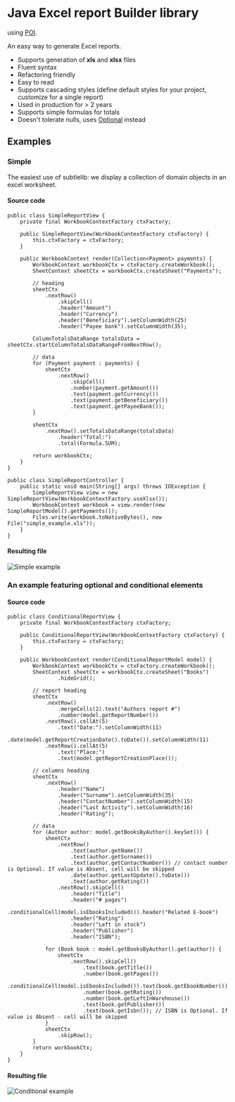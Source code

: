 Java Excel report Builder library
===
using [POI](poi.apache.org).

An easy way to generate Excel reports.
- Supports generation of **xls** and **xlsx** files
- Fluent syntax
- Refactoring friendly
- Easy to read
- Supports cascading styles (define default styles for your project, customize for a single report)
- Used in production for > 2 years
- Supports simple formulas for totals
- Doesn't tolerate nulls, uses [Optional](https://code.google.com/p/guava-libraries/wiki/UsingAndAvoidingNullExplained) instead

## Examples
### Simple
The easiest use of subtlelib: we display a collection of domain objects in an excel worksheet.

#### Source code
    public class SimpleReportView {
        private final WorkbookContextFactory ctxFactory;

        public SimpleReportView(WorkbookContextFactory ctxFactory) {
            this.ctxFactory = ctxFactory;
        }

        public WorkbookContext render(Collection<Payment> payments) {
            WorkbookContext workbookCtx = ctxFactory.createWorkbook();
            SheetContext sheetCtx = workbookCtx.createSheet("Payments");
    
            // heading
            sheetCtx
                .nextRow()
                    .skipCell()
                    .header("Amount")
                    .header("Currency")
                    .header("Beneficiary").setColumnWidth(25)
                    .header("Payee bank").setColumnWidth(35);
    
            ColumnTotalsDataRange totalsData = sheetCtx.startColumnTotalsDataRangeFromNextRow();
    
            // data
            for (Payment payment : payments) {
                sheetCtx
                    .nextRow()
                        .skipCell()
                        .number(payment.getAmount())
                        .text(payment.getCurrency())
                        .text(payment.getBeneficiary())
                        .text(payment.getPayeeBank());
            }
    
            sheetCtx
                .nextRow().setTotalsDataRange(totalsData)
                    .header("Total:")
                    .total(Formula.SUM);
    
            return workbookCtx;
        }
    }
    
    public class SimpleReportController {
        public static void main(String[] args) throws IOException {
            SimpleReportView view = new SimpleReportView(WorkbookContextFactory.useXlsx());
            WorkbookContext workbook = view.render(new SimpleReportModel().getPayments());
            Files.write(workbook.toNativeBytes(), new File("simple_example.xls"));
        }
    }
#### Resulting file    
![Simple example](https://github.com/subtlelib/poi/blob/master/examples/images/example1.png)

### An example featuring optional and conditional elements
#### Source code
    public class ConditionalReportView {
        private final WorkbookContextFactory ctxFactory;

        public ConditionalReportView(WorkbookContextFactory ctxFactory) {
            this.ctxFactory = ctxFactory;
        }

        public WorkbookContext render(ConditionalReportModel model) {
            WorkbookContext workbookCtx = ctxFactory.createWorkbook();
            SheetContext sheetCtx = workbookCtx.createSheet("Books")
                    .hideGrid();

            // report heading
            sheetCtx
                .nextRow()
                    .mergeCells(2).text("Authors report #")
                    .number(model.getReportNumber())
                .nextRow().cellAt(5)
                    .text("Date:").setColumnWidth(11)
                    .date(model.getReportCreationDate().toDate()).setColumnWidth(11)
                .nextRow().cellAt(5)
                    .text("Place:")
                    .text(model.getReportCreationPlace());

            // columns heading
            sheetCtx
                .nextRow()
                    .header("Name")
                    .header("Surname").setColumnWidth(35)
                    .header("ContactNumber").setColumnWidth(15)
                    .header("Last Activity").setColumnWidth(16)
                    .header("Rating");

            // data
            for (Author author: model.getBooksByAuthor().keySet()) {
                sheetCtx
                    .nextRow()
                        .text(author.getName())
                        .text(author.getSurname())
                        .text(author.getContactNumber()) // contact number is Optional. If value is Absent, cell will be skipped
                        .date(author.getLastUpdate().toDate())
                        .text(author.getRating())
                    .nextRow().skipCell()
                        .header("Title")
                        .header("# pages")
                        .conditionalCell(model.isEbooksIncluded()).header("Related E-book")
                        .header("Rating")
                        .header("Left in stock")
                        .header("Publisher")
                        .header("ISBN");

                for (Book book : model.getBooksByAuthor().get(author)) {
                    sheetCtx
                        .nextRow().skipCell()
                            .text(book.getTitle())
                            .number(book.getPages())
                            .conditionalCell(model.isEbooksIncluded()).text(book.getEbookNumber())
                            .number(book.getRating())
                            .number(book.getLeftInWarehouse())
                            .text(book.getPublisher())
                            .text(book.getIsbn()); // ISBN is Optional. If value is Absent - cell will be skipped
                }
                sheetCtx
                    .skipRow();
            }
            return workbookCtx;
        }
    }

#### Resulting file

![Conditional example](https://github.com/subtlelib/poi/blob/master/examples/images/example2.PNG)
